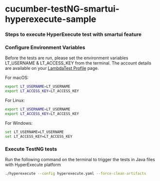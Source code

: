 # cucumber-testNG-smartui-hyperexecute-sample


### Steps to execute HyperExecute test with smartui feature


### Configure Environment Variables

Before the tests are run, please set the environment variables LT_USERNAME & LT_ACCESS_KEY from the terminal. The account details are available on your [LambdaTest Profile](https://accounts.lambdatest.com/detail/profile) page.

For macOS:

```bash
export LT_USERNAME=LT_USERNAME
export LT_ACCESS_KEY=LT_ACCESS_KEY
```

For Linux:

```bash
export LT_USERNAME=LT_USERNAME
export LT_ACCESS_KEY=LT_ACCESS_KEY
```

For Windows:

```bash
set LT_USERNAME=LT_USERNAME
set LT_ACCESS_KEY=LT_ACCESS_KEY
```




### Execute TestNG tests

Run the following command on the terminal to trigger the tests in Java files with HyperExecute platform
```bash
./hyperexecute --config hyperexecute.yaml --force-clean-artifacts
```
